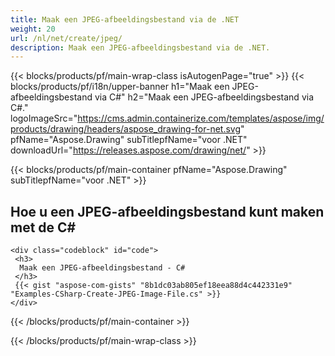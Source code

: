 ```yaml
---
title: Maak een JPEG-afbeeldingsbestand via de .NET
weight: 20
url: /nl/net/create/jpeg/
description: Maak een JPEG-afbeeldingsbestand via de .NET.
---
```


{{< blocks/products/pf/main-wrap-class isAutogenPage="true" >}}
{{< blocks/products/pf/i18n/upper-banner h1="Maak een JPEG-afbeeldingsbestand via C#" h2="Maak een JPEG-afbeeldingsbestand via C#." logoImageSrc="https://cms.admin.containerize.com/templates/aspose/img/products/drawing/headers/aspose_drawing-for-net.svg" pfName="Aspose.Drawing" subTitlepfName="voor .NET" downloadUrl="https://releases.aspose.com/drawing/net/" >}}

{{< blocks/products/pf/main-container pfName="Aspose.Drawing" subTitlepfName="voor .NET" >}}

<h2>Hoe u een JPEG-afbeeldingsbestand kunt maken met de C#</h2>

    <div class="codeblock" id="code">
     <h3>
      Maak een JPEG-afbeeldingsbestand - C#
     </h3>
     {{< gist "aspose-com-gists" "8b1dc03ab805ef18eea88d4c442331e9" "Examples-CSharp-Create-JPEG-Image-File.cs" >}}
    </div>

{{< /blocks/products/pf/main-container >}}


{{< /blocks/products/pf/main-wrap-class >}}
